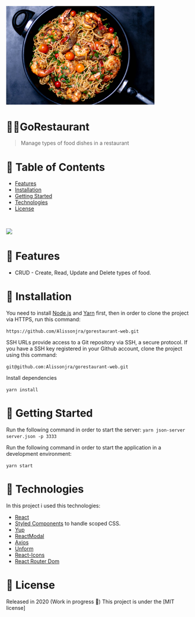 
  <img src="/.github/food.jpg" width="400" heigth="400" />
  
  #  🍲🍝GoRestaurant

> Manage types of food dishes in a restaurant


# :pushpin: Table of Contents

* [Features](#rocket-features)
* [Installation](#construction_worker-installation)
* [Getting Started](#runner-getting-started)
* [Technologies](#hammer-technologies)
* [License](#closed_book-license)

<br />
<p align="left"><img src="/.github/restaurant.gif?raw=true" width="800"/></p>

# :rocket: Features
* CRUD - Create, Read, Update and Delete types of food.


# :construction_worker: Installation
You need to install [Node.js](https://nodejs.org/en/download/) and [Yarn](https://yarnpkg.com/) first, then in order to clone the project via HTTPS, run this command:

```https://github.com/Alissonjra/gorestaurant-web.git```

SSH URLs provide access to a Git repository via SSH, a secure protocol. If you have a SSH key registered in your Github account, clone the project using this command:

```git@github.com:Alissonjra/gorestaurant-web.git```

Install dependencies

```yarn install```

# :runner: Getting Started

Run the following command in order to start the server:
```yarn json-server server.json -p 3333```

Run the following command in order to start the application in a development environment:

```yarn start```

# :hammer: Technologies

In this project i used this technologies:

- [React](https://pt-br.reactjs.org/)
- [Styled Components](https://styled-components.com/) to handle scoped CSS.</br>
- [Yup](https://github.com/jquense/yup)
- [ReactModal](https://github.com/reactjs/react-modal)
- [Axios](https://github.com/axios/axios)
- [Unform](https://github.com/Rocketseat/unform)
- [React-Icons](https://react-icons.github.io/react-icons/)
- [React Router Dom](https://reactrouter.com/web/guides/quick-start)

# :closed_book: License
Released in 2020 (Work in progress 🚧)
This project is under the [MIT license]
